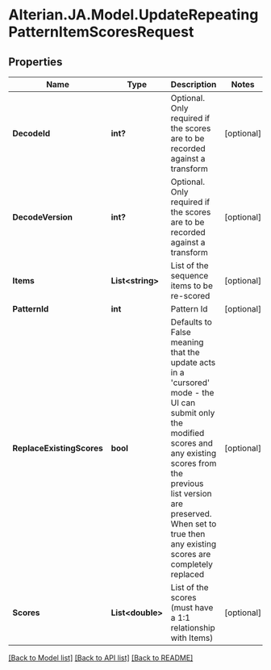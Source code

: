 # Alterian.JA.Model.UpdateRepeatingPatternItemScoresRequest

## Properties

Name | Type | Description | Notes
------------ | ------------- | ------------- | -------------
**DecodeId** | **int?** | Optional. Only required if the scores are to be recorded against a transform | [optional] 
**DecodeVersion** | **int?** | Optional. Only required if the scores are to be recorded against a transform | [optional] 
**Items** | **List&lt;string&gt;** | List of the sequence items to be re-scored | [optional] 
**PatternId** | **int** | Pattern Id | [optional] 
**ReplaceExistingScores** | **bool** | Defaults to False meaning that the update acts in a &#39;cursored&#39; mode - the UI can submit only the modified scores and any existing scores from the previous list version are preserved. When set to true then any existing scores are completely replaced | [optional] 
**Scores** | **List&lt;double&gt;** | List of the scores (must have a 1:1 relationship with Items) | [optional] 

[[Back to Model list]](../README.md#documentation-for-models) [[Back to API list]](../README.md#documentation-for-api-endpoints) [[Back to README]](../README.md)

